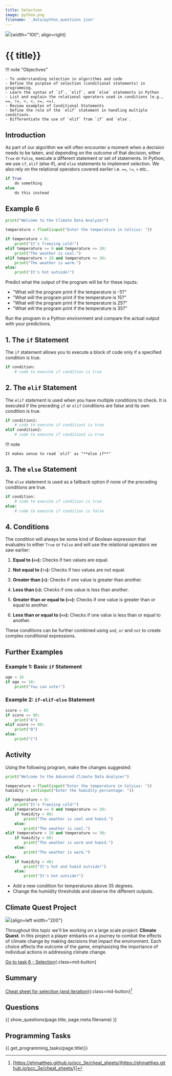```yaml
---
title: Selection
image: python.png
filename: '_data/python_questions.json'
---
```


![](../../assets/images/topics/{{image}}){width="100"; align=right}

# {{ title}}

!!! note  "Objectives"

    - To understanding selection in algorithms and code
    - Define the purpose of selection (conditional statements) in programming.
    - Learn the syntax of `if`, `elif`, and `else` statements in Python
    - List and explain the relational operators used in conditions (e.g., ==, !=, >, <, >=, <=).
    - Review examples of Conditional Statements
    - Define the role of the `elif` statement in handling multiple conditions.
    - Differentiate the use of `elif` from `if` and `else`.

## Introduction

As part of our algorithm we will often encounter a moment when a decision needs to be taken, and depending on the outcome of that decision, either `True` or `False`, execute a different statement or set of statements. In Python, we use `if`, `elif` (else if), and `else` statements to implement selection.  We also rely on the relational operators covered earlier i.e. `==`, `!=`, `>` etc..

```python
if True
    do something
else
    do this instead
```

## Example 6

```python
print("Welcome to the Climate Data Analyzer")

temperature = float(input("Enter the temperature in Celsius: "))

if temperature < 0:
    print("It's freezing cold!")
elif temperature >= 0 and temperature <= 20:
    print("The weather is cool.")
elif temperature > 20 and temperature <= 30:
    print("The weather is warm.")
else:
    print("It's hot outside!")
```

Predict what the output of the program will be for these inputs:

- "What will the program print if the temperature is -5?"
- "What will the program print if the temperature is 15?"
- "What will the program print if the temperature is 25?"
- "What will the program print if the temperature is 35?"

Run the program in a Python environment and compare the actual output with your predictions.


## 1. The `if` Statement
The `if` statement allows you to execute a block of code only if a specified condition is true.

```python
if condition:
    # code to execute if condition is true
```

## 2. The `elif` Statement
The `elif` statement is used when you have multiple conditions to check. It is executed if the preceding `if` or `elif` conditions are false and its own condition is true.

```python
if condition1:
    # code to execute if condition1 is true
elif condition2:
    # code to execute if condition2 is true
```

!!! note

    It makes sense to read `elif` as "**else if**"


## 3. The `else` Statement
The `else` statement is used as a fallback option if none of the preceding conditions are true.

```python
if condition:
    # code to execute if condition is true
else:
    # code to execute if condition is false
```

## 4. Conditions

The condition will always be some kind of Boolean expression that evaluates to either `True` or `False` and will use the relational operators we saw earlier:

1. **Equal to (`==`):** Checks if two values are equal.

2. **Not equal to (`!=`):** Checks if two values are not equal.

3. **Greater than (`>`):** Checks if one value is greater than another.

4. **Less than (`<`):** Checks if one value is less than another.

5. **Greater than or equal to (`>=`):** Checks if one value is greater than or equal to another.

6. **Less than or equal to (`<=`):** Checks if one value is less than or equal to another.

These conditions can be further combined using `and`, `or` and `not` to create complex conditional expressions.

## Further Examples

### Example 1: Basic `if` Statement

```python
age = 16
if age >= 18:
    print("You can vote!")
```

### Example 2: `if-elif-else` Statement

```python
score = 85
if score >= 90:
    print("A")
elif score >= 80:
    print("B")
else:
    print("C")
```

## Activity

Using the following program, make the changes suggested:
```python
print("Welcome to the Advanced Climate Data Analyzer")

temperature = float(input("Enter the temperature in Celsius: "))
humidity = int(input("Enter the humidity percentage: "))

if temperature < 0:
    print("It's freezing cold!")
elif temperature >= 0 and temperature <= 20:
    if humidity > 80:
        print("The weather is cool and humid.")
    else:
        print("The weather is cool.")
elif temperature > 20 and temperature <= 30:
    if humidity > 60:
        print("The weather is warm and humid.")
    else:
        print("The weather is warm.")
else:
    if humidity > 40:
        print("It's hot and humid outside!")
    else:
        print("It's hot outside!")
```

- Add a new condition for temperatures above 35 degrees.
- Change the humidity thresholds and observe the different outputs.

## Climate Quest Project

![](../../assets/images/climate-quest.png){align=left width="200"}

Throughout this topic we'll be working on a large scale project: **Climate Quest**.  In this project a player embarks on a journey to combat the effects of climate change by making decisions that impact the environment. Each choice affects the outcome of the game, emphasizing the importance of individual actions in addressing climate change.

[Go to task 6 - Selection](./climate_quest/task_6.md){:class=md-button}

## Summary

[Cheat sheet for selection (and iteration)](../../files/beginners_python_cheat_sheet_pcc_if_while.pdf){:class=md-button}[^source]

[^source]: [https://ehmatthes.github.io/pcc_3e/cheat_sheets/(https://ehmatthes.github.io/pcc_3e/cheat_sheets/)]


## Questions

{{ show_questions(page.title, page.meta.filename) }}

## Programming Tasks

{{ get_programming_tasks(page.title)}}